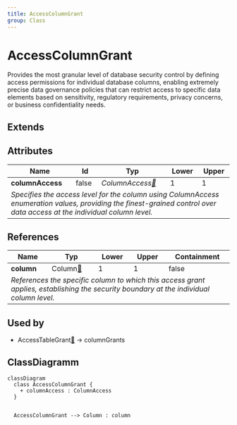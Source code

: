 ```yaml
---
title: AccessColumnGrant
group: Class
---
```


# AccessColumnGrant<a name="class-accesscolumngrant"></a>

Provides the most granular level of database security control by defining access permissions for individual database columns, enabling extremely precise data governance policies that can restrict access to specific data elements based on sensitivity, regulatory requirements, privacy concerns, or business confidentiality needs. 

## Extends

## Attributes

<table>
  <thead>
    <tr>
      <th>Name</th>
      <th>Id</th>
      <th>Typ</th>
      <th>Lower</th>
      <th>Upper</th>
    </tr>
  </thead>
  <tbody>
    <tr>
      <td><strong>columnAccess</strong></td>
      <td>false</td>
      <td><em>ColumnAccess<a href="./enum-ColumnAccess">🔗</a></em></td>
      <td>1</td>
      <td>1</td>
    </tr>
    <tr>
      <td colspan="5"><em>Specifies the access level for the column using ColumnAccess enumeration values, providing the finest-grained control over data access at the individual column level.</em></td>
    </tr>
  </tbody>
</table>

## References

<table>
  <thead>
    <tr>
      <th>Name</th>
      <th>Typ</th>
      <th>Lower</th>
      <th>Upper</th>
      <th>Containment</th>
    </tr>
  </thead>
  <tbody>
    <tr>
      <td><strong>column</strong></td>
      <td>Column<a href="./class-Column">🔗</a></td>
      <td>1</td>
      <td>1</td>
      <td>false</td>
    </tr>
    <tr>
      <td colspan="5"><em>References the specific column to which this access grant applies, establishing the security boundary at the individual column level.</em></td>
    </tr>
  </tbody>
</table>



## Used by

- AccessTableGrant[🔗](./class-AccessTableGrant) → columnGrants

## ClassDiagramm

```mermaid
classDiagram
  class AccessColumnGrant {
    + columnAccess : ColumnAccess
  }


  AccessColumnGrant --> Column : column

```
